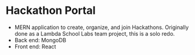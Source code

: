# Hackathon Portal
- MERN application to create, organize, and join Hackathons. Originally done as a Lambda School Labs team project, this is a solo redo. 
- Back end: MongoDB
- Front end: React
